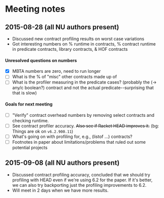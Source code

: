Meeting notes
=============

2015-08-28 (all NU authors present)
-----------------------------------
  * Discussed new contract profiling results on worst case variations
  * Got interesting numbers on % runtime in contracts, % contract runtime
    in predicate contracts, library contracts, & HOF contracts

####  Unresolved questions on numbers
  * [X] MBTA numbers are zero, need to run longer
  * [ ] What is the % of "misc" other contracts made up of
  * [ ] What is the profiler measuring in the predicate cases?
        (probably the (-> any/c boolean?) contract and not the
         actual predicate--surprising that that is slow)

####  Goals for next meeting
  * [ ] "Verify" contract overhead numbers by removing select contracts and
        checking runtime.
  * [ ] See contract profiler accuracy.
      ~~Also see if Racket HEAD improves it.~~ (bg: Things are ok on `v6.2.900.11`)
  * [ ] What's going on with profiling for, e.g., (listof ...) contracts?
  * [ ] Footnotes in paper about limitations/problems that ruled out some
        potential projects

2015-09-08 (all NU authors present)
-----------------------------------
  * Discussed contract profiling accuracy, concluded that we should try
    profiling with HEAD even if we're using 6.2 for the paper. If it's
    better, we can also try backporting just the profiling improvements to 6.2.
  * Will meet in 2 days when we have more results.
